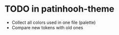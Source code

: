 # TODO in patinhooh-theme

- Collect all colors used in one file (palette)
- Compare new tokens with old ones
